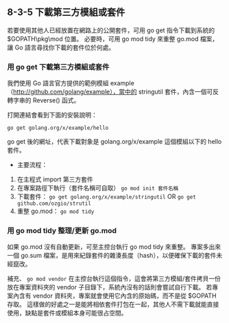 ## 8-3-5 下載第三方模組或套件
若要使用其他人已經放置在網路上的公開套件，可用 go get 指令下載到系統的 $GOPATH\pkg\mod 位置。
必要時，可用 go mod tidy 來重整 go.mod 檔案，讓 Go 語言尋找你下載的套件位於何處。

### 用 go get 下載第三方模組或套件
我們使用 Go 語言官方提供的範例模組 example （http://github.com/golang/example），當中的 stringutil 套件，內含一個可反轉字串的 Reverse() 函式。

打開連結會看到下面的安裝說明：
```
go get golang.org/x/example/hello
```

go get 後的網址，代表下載對象是 golang.org/x/example 這個模組以下的 hello 套件。

* 主要流程：
1. 在主程式 import 第三方套件
2. 在專案路徑下執行（套件名稱可自取）
`go mod init 套件名稱`
3. 下載套件：
`go get golang.org/x/example/stringutil`
OR
`go get github.com/ozgio/strutil`
4. 重整 go.mod：
`go mod tidy`

### 用 go mod tidy 整理/更新 go.mod
如果 go.mod 沒有自動更新，可至主控台執行 go mod tidy 來重整。
專案多出來一個 go.sum 檔案，是用來紀錄套件的雜湊長度（hash），以便確保下載的套件未經竄改。


補充、
`go mod vendor`
在主控台執行這個指令，這會將第三方模組/套件拷貝一份放在專案資料夾的 vendor 子目錄下，系統內沒有的話則會嘗試自行下載。
若專案內含有 vendor 資料夾，專案就會使用它內含的原始碼，而不是從 $GOPATH 存取。
這樣做的好處之一是能將相依套件打包在一起，其他人不需下載就能直接使用，缺點是套件或模組本身可能很占空間。

